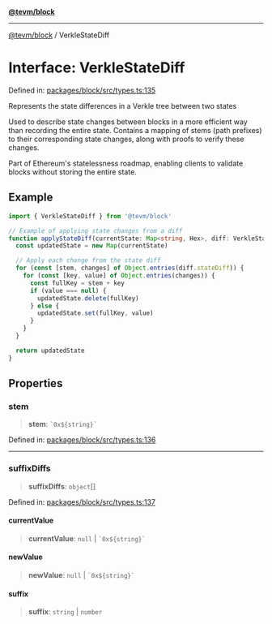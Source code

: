 [**@tevm/block**](../README.md)

***

[@tevm/block](../globals.md) / VerkleStateDiff

# Interface: VerkleStateDiff

Defined in: [packages/block/src/types.ts:135](https://github.com/evmts/tevm-monorepo/blob/main/packages/block/src/types.ts#L135)

Represents the state differences in a Verkle tree between two states

Used to describe state changes between blocks in a more efficient way than
recording the entire state. Contains a mapping of stems (path prefixes) to
their corresponding state changes, along with proofs to verify these changes.

Part of Ethereum's statelessness roadmap, enabling clients to validate blocks
without storing the entire state.

## Example

```typescript
import { VerkleStateDiff } from '@tevm/block'

// Example of applying state changes from a diff
function applyStateDiff(currentState: Map<string, Hex>, diff: VerkleStateDiff): Map<string, Hex> {
  const updatedState = new Map(currentState)

  // Apply each change from the state diff
  for (const [stem, changes] of Object.entries(diff.stateDiff)) {
    for (const [key, value] of Object.entries(changes)) {
      const fullKey = stem + key
      if (value === null) {
        updatedState.delete(fullKey)
      } else {
        updatedState.set(fullKey, value)
      }
    }
  }

  return updatedState
}
```

## Properties

### stem

> **stem**: `` `0x${string}` ``

Defined in: [packages/block/src/types.ts:136](https://github.com/evmts/tevm-monorepo/blob/main/packages/block/src/types.ts#L136)

***

### suffixDiffs

> **suffixDiffs**: `object`[]

Defined in: [packages/block/src/types.ts:137](https://github.com/evmts/tevm-monorepo/blob/main/packages/block/src/types.ts#L137)

#### currentValue

> **currentValue**: `null` \| `` `0x${string}` ``

#### newValue

> **newValue**: `null` \| `` `0x${string}` ``

#### suffix

> **suffix**: `string` \| `number`
